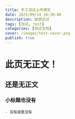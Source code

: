 ```yaml
---
title: 手工测试上传博文
date: 2025/09/14 10:30:00
description: 就想试试
tags: [测试, test]
categories: [测试文档]
cover: /images/test-cover.png
publish: true
---
```

# 此页无正文！
## 还是无正文
### 小标题也没有
    - 没有就是没有